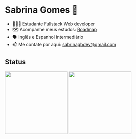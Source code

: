 # Sabrina Gomes 👋

- 👩🏼‍💻 Estudante Fullstack Web developer
- 🗺️ Acompanhe meus estudos: [Roadmap](https://github.com/sabrinagomesb/roadmap)
- 🗣️ Inglês e Espanhol intermediário
- 📫 Me contate por aqui: sabrinagbdev@gmail.com

## Status

<div>
  <img src="https://api.githubtrends.io/user/svg/sabrinagomesb/langs?time_range=one_year&include_private=True&loc_metric=changed&compact=True&theme=dark" height="200px" />
  <img src="https://github-readme-stats.vercel.app/api?username=sabrinagomesb&show_icons=true&theme=onedark" height="200px" />
</div>
